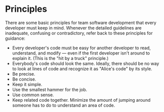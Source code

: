 # Principles

There are some basic principles for team software development that every developer must keep in mind. Whenever the detailed guidelines are inadequate, confusing or contradictory, refer back to these principles for guidance:

* Every developer's code must be easy for another developer to read, understand, and modify — even if the first developer isn't around to explain it. (This is the "hit by a truck" principle.)
* Everybody's code should look the same. Ideally, there should be no way to look at lines of code and recognize it as "Alice's code" by its style.
* Be precise.
* Be concise.
* Keep it simple.
* Use the smallest hammer for the job.
* Use common sense.
* Keep related code together. Minimize the amount of jumping around someone has to do to understand an area of code.
